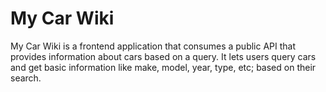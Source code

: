 # My Car Wiki

My Car Wiki is a frontend application that consumes a public API that provides information about cars based on a query. It lets users query cars and get basic information like make, model, year, type, etc; based on their search.
